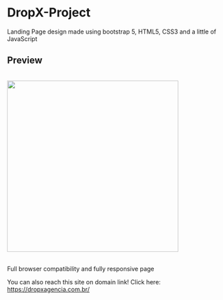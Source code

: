 # DropX-Project

Landing Page design made using bootstrap 5, HTML5, CSS3 and a little of JavaScript
<h2>Preview</h2>
<br>
<div> <img src='/assets/DropX.gif' height='400'> </div>
<br>

Full browser compatibility and fully responsive page

You can also reach this site on domain link! Click here: https://dropxagencia.com.br/

